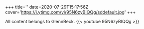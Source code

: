 +++
title=''
date=2020-07-29T15:17:56Z
cover='https://i.ytimg.com/vi/95N6zyBIQQg/sddefault.jpg'
+++

All content belongs to GlennBeck.
{{< youtube 95N6zyBIQQg >}}
